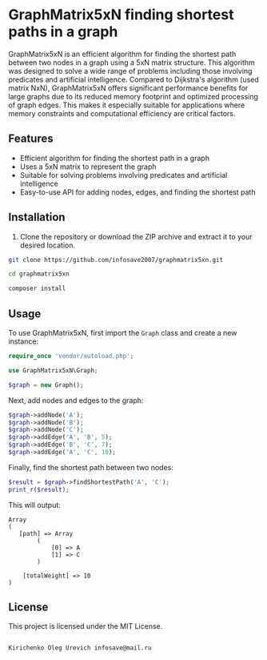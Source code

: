 # GraphMatrix5xN finding shortest paths in a graph

GraphMatrix5xN is an efficient algorithm for finding the shortest path between two nodes in a graph using a 5xN matrix structure. This algorithm was designed to solve a wide range of problems including those involving predicates and artificial intelligence. Compared to Dijkstra's algorithm (used matrix NxN), GraphMatrix5xN offers significant performance benefits for large graphs due to its reduced memory footprint and optimized processing of graph edges. This makes it especially suitable for applications where memory constraints and computational efficiency are critical factors.

## Features

- Efficient algorithm for finding the shortest path in a graph
- Uses a 5xN matrix to represent the graph
- Suitable for solving problems involving predicates and artificial intelligence
- Easy-to-use API for adding nodes, edges, and finding the shortest path

## Installation

1. Clone the repository or download the ZIP archive and extract it to your desired location.

```bash
git clone https://github.com/infosave2007/graphmatrix5xn.git

cd graphmatrix5xn

composer install
```


## Usage

To use GraphMatrix5xN, first import the `Graph` class and create a new instance:

```php
require_once 'vendor/autoload.php';

use GraphMatrix5xN\Graph;

$graph = new Graph();
```

Next, add nodes and edges to the graph:

```php
$graph->addNode('A');
$graph->addNode('B');
$graph->addNode('C');
$graph->addEdge('A', 'B', 5);
$graph->addEdge('B', 'C', 7);
$graph->addEdge('A', 'C', 10);
```

Finally, find the shortest path between two nodes:

```php
$result = $graph->findShortestPath('A', 'C');
print_r($result);
```

This will output:

```
Array
(
   [path] => Array
        (
            [0] => A
            [1] => C
        )

    [totalWeight] => 10
)
```

## License

This project is licensed under the MIT License.
```

Kirichenko Oleg Urevich infosave@mail.ru
